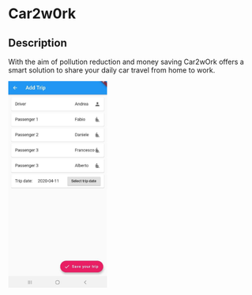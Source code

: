 # Car2w0rk

## Description
With the aim of pollution reduction and money saving Car2wOrk offers a  
smart solution to share your daily car travel from home to work.

<img src="images/add_trip.jpg" alt="drawing" width="200"/>

